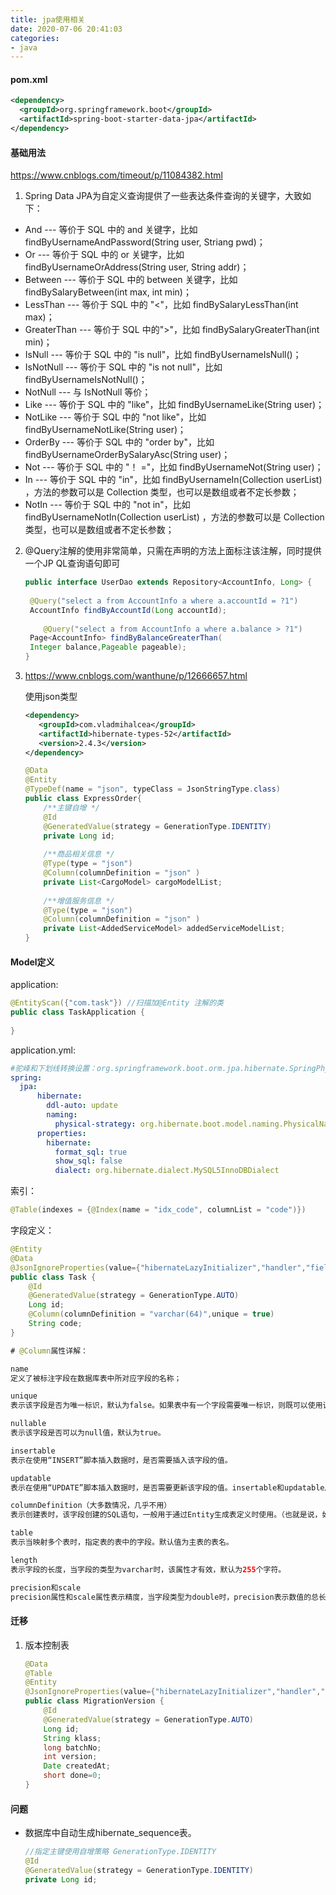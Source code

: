 ```yaml
---
title: jpa使用相关
date: 2020-07-06 20:41:03
categories:
- java
---
```


#### pom.xml

```xml
<dependency>
  <groupId>org.springframework.boot</groupId>
  <artifactId>spring-boot-starter-data-jpa</artifactId>
</dependency>
```

#### 基础用法

https://www.cnblogs.com/timeout/p/11084382.html

1. Spring Data JPA为自定义查询提供了一些表达条件查询的关键字，大致如下：

- And --- 等价于 SQL 中的 and 关键字，比如 findByUsernameAndPassword(String user, Striang pwd)；
- Or --- 等价于 SQL 中的 or 关键字，比如 findByUsernameOrAddress(String user, String addr)；
- Between --- 等价于 SQL 中的 between 关键字，比如 findBySalaryBetween(int max, int min)；
- LessThan --- 等价于 SQL 中的 "<"，比如 findBySalaryLessThan(int max)；
- GreaterThan --- 等价于 SQL 中的">"，比如 findBySalaryGreaterThan(int min)；
- IsNull --- 等价于 SQL 中的 "is null"，比如 findByUsernameIsNull()；
- IsNotNull --- 等价于 SQL 中的 "is not null"，比如 findByUsernameIsNotNull()；
- NotNull --- 与 IsNotNull 等价；
- Like --- 等价于 SQL 中的 "like"，比如 findByUsernameLike(String user)；
- NotLike --- 等价于 SQL 中的 "not like"，比如 findByUsernameNotLike(String user)；
- OrderBy --- 等价于 SQL 中的 "order by"，比如 findByUsernameOrderBySalaryAsc(String user)；
- Not --- 等价于 SQL 中的 "！ ="，比如 findByUsernameNot(String user)；
- In --- 等价于 SQL 中的 "in"，比如 findByUsernameIn(Collection userList) ，方法的参数可以是 Collection 类型，也可以是数组或者不定长参数；
- NotIn --- 等价于 SQL 中的 "not in"，比如 findByUsernameNotIn(Collection userList) ，方法的参数可以是 Collection 类型，也可以是数组或者不定长参数；

2. @Query注解的使用非常简单，只需在声明的方法上面标注该注解，同时提供一个JP QL查询语句即可

   ```java
   public interface UserDao extends Repository<AccountInfo, Long> { 
    
   	@Query("select a from AccountInfo a where a.accountId = ?1") 
   	AccountInfo findByAccountId(Long accountId); 
   	 
   	   @Query("select a from AccountInfo a where a.balance > ?1") 
   	Page<AccountInfo> findByBalanceGreaterThan( 
   	Integer balance,Pageable pageable); 
   }
   ```

3. https://www.cnblogs.com/wanthune/p/12666657.html

   使用json类型

   ```xml
   <dependency>
      <groupId>com.vladmihalcea</groupId>
      <artifactId>hibernate-types-52</artifactId>
      <version>2.4.3</version>
   </dependency>
   ```

   ```java
   @Data
   @Entity
   @TypeDef(name = "json", typeClass = JsonStringType.class)
   public class ExpressOrder{
       /**主键自增 */
       @Id
       @GeneratedValue(strategy = GenerationType.IDENTITY)
       private Long id;
    
       /**商品相关信息 */
       @Type(type = "json")
       @Column(columnDefinition = "json" )
       private List<CargoModel> cargoModelList;
    
       /**增值服务信息 */
       @Type(type = "json")
       @Column(columnDefinition = "json" )
       private List<AddedServiceModel> addedServiceModelList;
   }
   ```

#### Model定义

application:

```java
@EntityScan({"com.task"}) //扫描加@Entity 注解的类
public class TaskApplication {
  
}
```

application.yml:

```yml
#驼峰和下划线转换设置：org.springframework.boot.orm.jpa.hibernate.SpringPhysicalNamingStrategy
spring:
  jpa:
      hibernate:
        ddl-auto: update
        naming:
          physical-strategy: org.hibernate.boot.model.naming.PhysicalNamingStrategyStandardImpl #字段名不进行驼峰和下划线转换
      properties:
        hibernate:
          format_sql: true
          show_sql: false
          dialect: org.hibernate.dialect.MySQL5InnoDBDialect
```

索引：

```java
@Table(indexes = {@Index(name = "idx_code", columnList = "code")})
```

字段定义：

```java
@Entity
@Data
@JsonIgnoreProperties(value={"hibernateLazyInitializer","handler","fieldHandler"})
public class Task {
  	@Id
    @GeneratedValue(strategy = GenerationType.AUTO)
    Long id;
    @Column(columnDefinition = "varchar(64)",unique = true)
    String code;
}

# @Column属性详解：

name
定义了被标注字段在数据库表中所对应字段的名称；

unique
表示该字段是否为唯一标识，默认为false。如果表中有一个字段需要唯一标识，则既可以使用该标记，也可以使用@Table标记中的@UniqueConstraint。

nullable
表示该字段是否可以为null值，默认为true。

insertable
表示在使用“INSERT”脚本插入数据时，是否需要插入该字段的值。

updatable
表示在使用“UPDATE”脚本插入数据时，是否需要更新该字段的值。insertable和updatable属性一般多用于只读的属性，例如主键和外键等。这些字段的值通常是自动生成的。

columnDefinition（大多数情况，几乎不用）
表示创建表时，该字段创建的SQL语句，一般用于通过Entity生成表定义时使用。（也就是说，如果DB中表已经建好，该属性没有必要使用。）

table
表示当映射多个表时，指定表的表中的字段。默认值为主表的表名。

length
表示字段的长度，当字段的类型为varchar时，该属性才有效，默认为255个字符。

precision和scale
precision属性和scale属性表示精度，当字段类型为double时，precision表示数值的总长度，scale表示小数点所占的位数。
```



#### 迁移

1. 版本控制表

   ```java
   @Data
   @Table
   @Entity
   @JsonIgnoreProperties(value={"hibernateLazyInitializer","handler","fieldHandler"})
   public class MigrationVersion {
       @Id
       @GeneratedValue(strategy = GenerationType.AUTO)
       Long id;
       String klass;
       long batchNo;
       int version;
       Date createdAt;
       short done=0;
   }
   ```



#### 问题

* 数据库中自动生成hibernate_sequence表。

  ```java
  //指定主键使用自增策略 GenerationType.IDENTITY
  @Id
  @GeneratedValue(strategy = GenerationType.IDENTITY)
  private Long id;
  ```

  